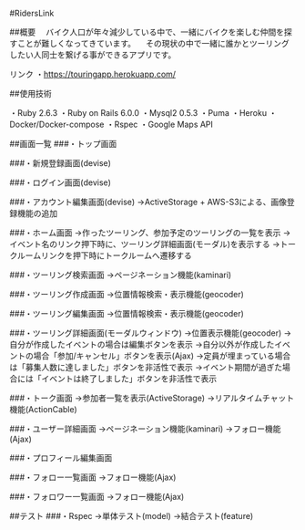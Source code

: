 
#RidersLink

##概要
　バイク人口が年々減少している中で、一緒にバイクを楽しむ仲間を探すことが難しくなってきています。
　その現状の中で一緒に誰かとツーリングしたい人同士を繋げる事ができるアプリです。

  リンク
  ・https://touringapp.herokuapp.com/

##使用技術

・Ruby 2.6.3
・Ruby on Rails 6.0.0
・Mysql2 0.5.3
・Puma
・Heroku
・Docker/Docker-compose
・Rspec
・Google Maps API

##画面一覧
###・トップ画面

###・新規登録画面(devise)

###・ログイン画面(devise)

###・アカウント編集画面(devise)
  →ActiveStorage + AWS-S3による、画像登録機能の追加

###・ホーム画面
  →作ったツーリング、参加予定のツーリングの一覧を表示
  →イベント名のリンク押下時に、ツーリング詳細画面(モーダル)を表示する
  →トークルームリンクを押下時にトークルームへ遷移する

###・ツーリング検索画面
  →ページネーション機能(kaminari)

###・ツーリング作成画面
  →位置情報検索・表示機能(geocoder)

###・ツーリング編集画面
 →位置情報検索・表示機能(geocoder)

###・ツーリング詳細画面(モーダルウィンドウ)
  →位置表示機能(geocoder)
  →自分が作成したイベントの場合は編集ボタンを表示
  →自分以外が作成したイベントの場合「参加/キャンセル」ボタンを表示(Ajax)
  →定員が埋まっている場合は「募集人数に達しました」ボタンを非活性で表示
  →イベント期間が過ぎた場合には「イベントは終了しました」ボタンを非活性で表示

###・トーク画面
 →参加者一覧を表示(ActiveStorage)
 →リアルタイムチャット機能(ActionCable)

###・ユーザー詳細画面
  →ページネーション機能(kaminari)
  →フォロー機能(Ajax)

###・プロフィール編集画面

###・フォロー一覧画面
  →フォロー機能(Ajax)

###・フォロワー一覧画面
  →フォロー機能(Ajax)

##テスト
###・Rspec
  →単体テスト(model)
  →結合テスト(feature)
